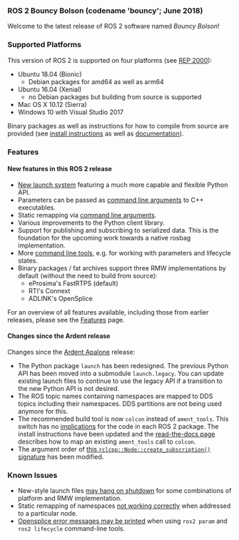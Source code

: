 ### ROS 2 Bouncy Bolson (codename 'bouncy'; June 2018)

Welcome to the latest release of ROS 2 software named *Bouncy Bolson*!

### Supported Platforms

This version of ROS 2 is supported on four platforms (see [REP 2000](http://www.ros.org/reps/rep-2000.html#bouncy-bolson-june-2018-june-2019)):
- Ubuntu 18.04 (Bionic)
  - Debian packages for amd64 as well as arm64
- Ubuntu 16.04 (Xenial)
  - no Debian packages but building from source is supported
- Mac OS X 10.12 (Sierra)
- Windows 10 with Visual Studio 2017

Binary packages as well as instructions for how to compile from source are provided (see [install instructions](Installation) as well as [documentation](http://docs.ros2.org/bouncy/)).

### Features

#### New features in this ROS 2 release

- [New launch system](Launch-system.md) featuring a much more capable and flexible Python API.
- Parameters can be passed as [command line arguments](Node-arguments.md) to C++ executables.
- Static remapping via [command line arguments](Node-arguments.md).
- Various improvements to the Python client library.
- Support for publishing and subscribing to serialized data.
  This is the foundation for the upcoming work towards a native rosbag implementation.
- More [command line tools](Introspection-with-command-line-tools.md), e.g. for working with parameters and lifecycle states.
- Binary packages / fat archives support three RMW implementations by default (without the need to build from source):
  - eProsima's FastRTPS (default)
  - RTI's Connext
  - ADLINK's OpenSplice

For an overview of all features available, including those from earlier releases, please see the [Features](Features.md) page.

#### Changes since the Ardent release

Changes since the [Ardent Apalone](Release-Ardent-Apalone) release:
- The Python package `launch` has been redesigned.
  The previous Python API has been moved into a submodule `launch.legacy`.
  You can update existing launch files to continue to use the legacy API if a transition to the new Python API is not desired.
- The ROS topic names containing namespaces are mapped to DDS topics including their namespaces.
  DDS partitions are not being used anymore for this.
- The recommended build tool is now `colcon` instead of `ament_tools`.
  This switch has no [implications](http://design.ros2.org/articles/build_tool.html#implications) for the code in each ROS 2 package.
  The install instructions have been updated and the [read-the-docs page](http://colcon.readthedocs.io/en/latest/migration/ament_tools.html) describes how to map an existing `ament_tools` call to `colcon`.
- The argument order of [this `rclcpp::Node::create_subscription()` signature](http://docs.ros2.org/bouncy/api/rclcpp/classrclcpp_1_1_node.html#a283fb006c46470cf43a4ae5ef4a16ccd) has been modified.

### Known Issues

- New-style launch files [may hang on shutdown](https://github.com/ros2/launch/issues/89) for some combinations of platform and RMW implementation.
- Static remapping of namespaces [not working correctly](https://github.com/ros2/rcl/issues/262) when addressed to a particular node.
- [Opensplice error messages may be printed](https://github.com/ros2/rmw_opensplice/issues/237) when using `ros2 param` and `ros2 lifecycle` command-line tools.

